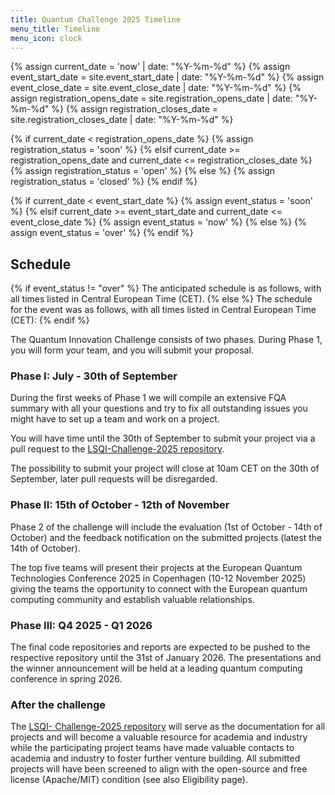 ```yaml
---
title: Quantum Challenge 2025 Timeline
menu_title: Timeline
menu_icon: clock
---
```


{% assign current_date = 'now' | date: "%Y-%m-%d" %}
{% assign event_start_date = site.event_start_date | date: "%Y-%m-%d" %}
{% assign event_close_date = site.event_close_date | date: "%Y-%m-%d" %}
{% assign registration_opens_date = site.registration_opens_date | date: "%Y-%m-%d" %}
{% assign registration_closes_date = site.registration_closes_date | date: "%Y-%m-%d" %}

{% if current_date < registration_opens_date %}
    {% assign registration_status = 'soon' %}
{% elsif current_date >= registration_opens_date and current_date <= registration_closes_date %}
    {% assign registration_status = 'open' %}
{% else %}
    {% assign registration_status = 'closed' %}
{% endif %}

{% if current_date < event_start_date %}
    {% assign event_status = 'soon' %}
{% elsif current_date >= event_start_date and current_date <= event_close_date %}
    {% assign event_status = 'now' %}
{% else %}
    {% assign event_status = 'over' %}
{% endif %}


## Schedule
{% if event_status != "over" %}
The anticipated schedule is as follows, with all times listed in Central European Time (CET).
{% else %}
The schedule for the event was as follows, with all times listed in Central European Time (CET):
{% endif %}


The Quantum Innovation Challenge consists of two phases. During Phase 1, you will form your team, and you will submit your proposal. <!--After the evaluation of the proposals, the best five proposals will enter a Phase 2, where the teams will have the opportunity to access the Gefion AI Supercomputer. The access to Gefion will be shared among the team members. The Danish Centre for AI Innovation (DCAI) runs and operates Gefion, a large-scale NVIDIA DGX SuperPOD. It comprises 191 NVIDIA DGX H100 systems for a total of 1,528 NVIDIA H100 Tensor Core GPUs.-->

### Phase I: July - 30th of September

During the first weeks of Phase 1 we will compile an extensive FQA summary with all your questions and try to fix all outstanding issues you might have to set up a team and work on a project. 

You will have time until the 30th of September to submit your project via a pull request to the <a href="https://github.com/Quantum-Innovation-Challenge/LSQI-Challenge-2025">LSQI-Challenge-2025 repository</a>.

The possibility to submit your project will close at 10am CET on the 30th of September, later pull requests will be disregarded.


### Phase II: 15th of October - 12th of November

Phase 2 of the challenge will include the evaluation (1st of October - 14th of October) and the feedback notification on the submitted projects (latest the 14th of October).
<!--The top five teams will receive access to the Danish supercomputer Gefion throughout Q4 2025.-->
The top five teams will present their projects at the European Quantum Technologies Conference 2025 in Copenhagen (10-12 November 2025) giving the teams the opportunity to connect with the European quantum computing community and establish valuable relationships.


### Phase III: Q4 2025 - Q1 2026

The final code repositories and reports are expected to be pushed to the respective repository until the 31st of January 2026.
The presentations and the winner announcement will be held at a leading quantum computing conference in spring 2026.


### After the challenge

The <a href="https://github.com/Quantum-Innovation-Challenge/LSQI-Challenge-2025">LSQI- Challenge-2025 repository</a> will serve as the documentation for all projects and will become a valuable resource for academia and industry while the participating project teams have made valuable contacts to academia and industry to foster further venture building.
All submitted projects will have been screened to align with the open-source and free license (Apache/MIT) condition (see also Eligibility page).
